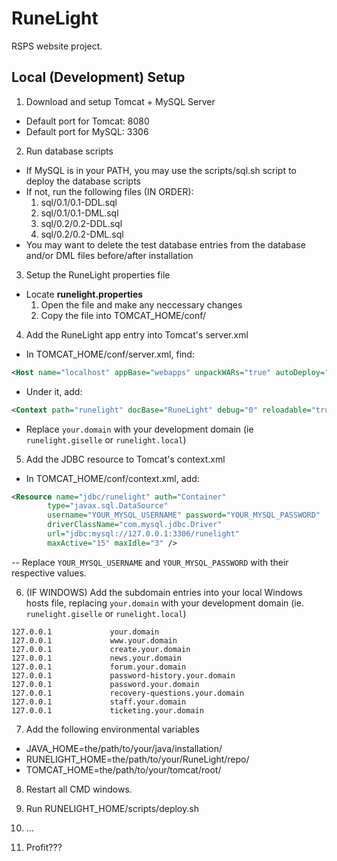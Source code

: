 # RuneLight

RSPS website project.



## Local (Development) Setup

1. Download and setup Tomcat + MySQL Server
  - Default port for Tomcat: 8080
  - Default port for MySQL: 3306

2. Run database scripts
  - If MySQL is in your PATH, you may use the scripts/sql.sh script to deploy the database scripts
  - If not, run the following files (IN ORDER):
    1. sql/0.1/0.1-DDL.sql
    2. sql/0.1/0.1-DML.sql
    3. sql/0.2/0.2-DDL.sql
    4. sql/0.2/0.2-DML.sql
  - You may want to delete the test database entries from the database and/or DML files before/after installation

3. Setup the RuneLight properties file
  - Locate **runelight.properties**
    1. Open the file and make any neccessary changes
    2. Copy the file into TOMCAT_HOME/conf/

4. Add the RuneLight app entry into Tomcat's server.xml
  - In TOMCAT_HOME/conf/server.xml, find: 
  ```xml
  <Host name="localhost" appBase="webapps" unpackWARs="true" autoDeploy="true">
  ```
  - Under it, add: 
  ```xml
  <Context path="runelight" docBase="RuneLight" debug="0" reloadable="true" sessionCookieDomain=".your.domain" sessionCookiePath="/" />
  ```
  - Replace `your.domain` with your development domain (ie `runelight.giselle` or `runelight.local`)

5. Add the JDBC resource to Tomcat's context.xml
  - In TOMCAT_HOME/conf/context.xml, add: 
  ```xml
  <Resource name="jdbc/runelight" auth="Container"
		  type="javax.sql.DataSource" 
		  username="YOUR_MYSQL_USERNAME" password="YOUR_MYSQL_PASSWORD"
		  driverClassName="com.mysql.jdbc.Driver"
		  url="jdbc:mysql://127.0.0.1:3306/runelight" 
		  maxActive="15" maxIdle="3" />
  ```
  -- Replace `YOUR_MYSQL_USERNAME` and `YOUR_MYSQL_PASSWORD` with their respective values.

6. (IF WINDOWS) Add the subdomain entries into your local Windows hosts file, replacing `your.domain` with your development domain (ie. `runelight.giselle` or `runelight.local`)
  ```
  127.0.0.1             your.domain
  127.0.0.1             www.your.domain
  127.0.0.1             create.your.domain
  127.0.0.1             news.your.domain
  127.0.0.1             forum.your.domain
  127.0.0.1             password-history.your.domain
  127.0.0.1             password.your.domain
  127.0.0.1             recovery-questions.your.domain
  127.0.0.1             staff.your.domain
  127.0.0.1             ticketing.your.domain
  ```

7. Add the following environmental variables
  - JAVA_HOME=the/path/to/your/java/installation/
  - RUNELIGHT_HOME=the/path/to/your/RuneLight/repo/
  - TOMCAT_HOME=the/path/to/your/tomcat/root/

8. Restart all CMD windows.

9. Run RUNELIGHT_HOME/scripts/deploy.sh

10. ...

11. Profit???

